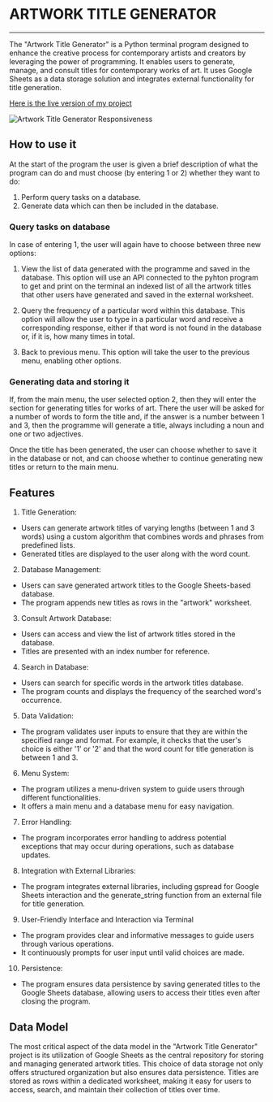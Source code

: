 # ARTWORK TITLE GENERATOR
---

The "Artwork Title Generator" is a Python terminal program designed to enhance the creative process for contemporary artists and creators by leveraging the power of programming.
It enables users to generate, manage, and consult titles for contemporary works of art. It uses Google Sheets as a data storage solution and integrates external functionality for title generation.

[Here is the live version of my project](https://artwork-title-generator-b1c0129c3591.herokuapp.com/)

![Artwork Title Generator Responsiveness](https://iili.io/JJkCoEx.jpg)

## How to use it

At the start of the program the user is given a brief description of what the program can do and must choose (by entering 1 or 2) whether they want to do:

1. Perform query tasks on a database.
2. Generate data which can then be included in the database.

### Query tasks on database

In case of entering 1, the user will again have to choose between three new options:

1. View the list of data generated with the programme and saved in the database.
This option will use an API connected to the pyhton program to get and print on the terminal an indexed list of all the artwork titles that other users have generated and saved in the external worksheet.

2. Query the frequency of a particular word within this database.
This option will allow the user to type in a particular word and receive a corresponding response, either if that word is not found in the database or, if it is, how many times in total.

3. Back to previous menu.
This option will take the user to the previous menu, enabling other options.

### Generating data and storing it

If, from the main menu, the user selected option 2, then they will enter the section for generating titles for works of art.
There the user will be asked for a number of words to form the title and, if the answer is a number between 1 and 3, then the programme will generate a title, always including a noun and one or two adjectives.

Once the title has been generated, the user can choose whether to save it in the database or not, and can choose whether to continue generating new titles or return to the main menu.

## Features

1. Title Generation:

- Users can generate artwork titles of varying lengths (between 1 and 3 words) using a custom algorithm that combines words and phrases from predefined lists.
- Generated titles are displayed to the user along with the word count.

2. Database Management:

- Users can save generated artwork titles to the Google Sheets-based database.
- The program appends new titles as rows in the "artwork" worksheet.

3. Consult Artwork Database:

- Users can access and view the list of artwork titles stored in the database.
- Titles are presented with an index number for reference.

4. Search in Database:

- Users can search for specific words in the artwork titles database.
- The program counts and displays the frequency of the searched word's occurrence.

5. Data Validation:

- The program validates user inputs to ensure that they are within the specified range and format. For example, it checks that the user's choice is either '1' or '2' and that the word count for title generation is between 1 and 3.

6. Menu System:

- The program utilizes a menu-driven system to guide users through different functionalities.
- It offers a main menu and a database menu for easy navigation.

7. Error Handling:

- The program incorporates error handling to address potential exceptions that may occur during operations, such as database updates.

8. Integration with External Libraries:

- The program integrates external libraries, including gspread for Google Sheets interaction and the generate_string function from an external file for title generation.

9. User-Friendly Interface and Interaction via Terminal

- The program provides clear and informative messages to guide users through various operations.
- It continuously prompts for user input until valid choices are made.

10. Persistence:

- The program ensures data persistence by saving generated titles to the Google Sheets database, allowing users to access their titles even after closing the program.

## Data Model

The most critical aspect of the data model in the "Artwork Title Generator" project is its utilization of Google Sheets as the central repository for storing and managing generated artwork titles. This choice of data storage not only offers structured organization but also ensures data persistence. Titles are stored as rows within a dedicated worksheet, making it easy for users to access, search, and maintain their collection of titles over time.






